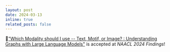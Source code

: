 ```yaml
---
layout: post
date: 2024-03-13
inline: true
related_posts: false
---
```

🥳["Which Modality should I use -- Text, Motif, or Image? : Understanding Graphs with Large Language Models"](https://arxiv.org/abs/2311.09862) is accepted at _NAACL 2024 Findings_!
